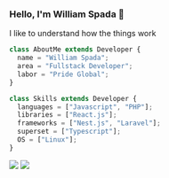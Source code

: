### Hello, I'm William Spada 👋
I like to understand how the things work

```js
class AboutMe extends Developer {
  name = "William Spada";
  area = "Fullstack Developer";
  labor = "Pride Global";
}

class Skills extends Developer {
  languages = ["Javascript", "PHP"];
  libraries = ["React.js"];
  frameworks = ["Nest.js", "Laravel"];
  superset = ["Typescript"];
  OS = ["Linux"];
}
```
  <div>
    <a href = "mailto:williamrspada02@gmail.com"><img src="https://img.shields.io/badge/-Gmail-%23333?style=for-the-badge&logo=gmail&logoColor=white" target="_blank"></a>
    <a href="https://www.linkedin.com/in/william-rodrigues-spada-03b828192/" target="_blank"><img src="https://img.shields.io/badge/-LinkedIn-%230077B5?style=for-the-badge&logo=linkedin&logoColor=white" target="_blank"></a>
  </div>
  

  
